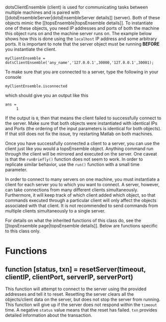 dotsClientEnsemble (client) is used for communicating tasks between multiple machines and is paired with [[dotsEnsembleServer|dotsEnsembleServer details]] (server). Both of these objects mimic the [[topsEnsemble|topsEnsemble details]]. To instantiate one of these objects, you need IP addresses and ports of both the machine this object runs on and the machine server runs on. The example below shows how this is done using the `localhost` IP address and some arbitrary ports. It is important to note that the server object must be running **BEFORE** you instantiate the client. 

```
myClientEnsemble = dotsClientEnsemble('any_name','127.0.0.1',30000,'127.0.0.1',30001);
```

To make sure that you are connected to a server, type the following in your console

```
myClientEnsemble.isconnected
```
which should give you an output like this
```
ans =
     1
```
If the output is `0`, then that means the client failed to successfully connect to the server. Make sure that both objects were instantiated with identical IPs and Ports (the ordering of the input parameters is identical for both objects). If that still does not fix the issue, try restarting Matlab on both machines.

Once you have successfully connected a client to a server, you can use the client just like you would a topsEnsemble object. Anything command run through the client will be mirrored and executed on the server. One caveat is that the `runBriefly()` function does not seem to work. In order to replicate similar behavior, use the `run()` function with a small time parameter. 

In order to connect to many servers on one machine, you must instantiate a client for each server you to which you want to connect. A server, however, can take connections from many different clients simultaneously. Furthermore, it will keep track of which client added which object, so that commands executed through a particular client will only affect the objects associated with that client. It is not recommended to send commands from multiple clients simultaneously to a single server.

For details on what the inherited functions of this class do, see the [[topsEnsemble page|topsEnsemble details]]. Below are functions specific to this class only.

# Functions
## function [status, txn] = resetServer(timeout, clientIP, clientPort, serverIP, serverPort)
This function will attempt to connect to the server using the provided addresses and tell it to reset. Resetting the server clears all the objects/client data on the server, but does not stop the server from running. This function will give up if the server does not respond within the `timeout` time. A negative `status` value means that the reset has failed. `txn` provides detailed information about the transaction.

